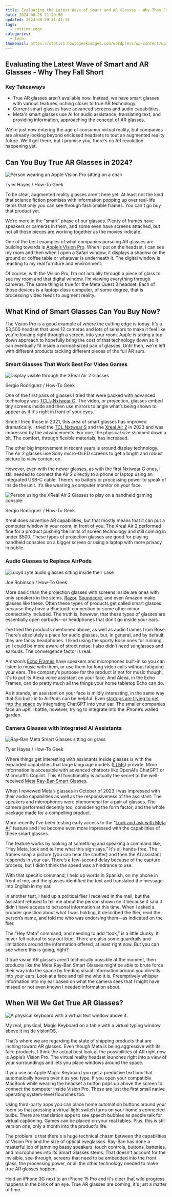 ```yaml
---
title: Evaluating the Latest Wave of Smart and AR Glasses - Why They Fall Short
date: 2024-08-26 21:29:56
updated: 2024-08-29 11:41:19
tags:
  - cutting-edge
categories:
  - tech
thumbnail: https://static1.howtogeekimages.com/wordpress/wp-content/uploads/wm/2023/10/person-wearing-ray-ban-meta-smart-glasses.JPG
---
```


## Evaluating the Latest Wave of Smart and AR Glasses - Why They Fall Short

### Key Takeaways

* True AR glasses aren't available now. Instead, we have smart glasses with various features inching closer to true AR technology.
* Current smart glasses have advanced screens and audio capabilities.
* Meta's smart glasses use AI for audio assistance, translating text, and providing information, approaching the concept of AR glasses.

 We're just now entering the age of consumer virtual reality, but companies are already looking beyond enclosed headsets to tout an augmented reality future. We'll get there, but I promise you, there's no AR revolution happening yet.

##  Can You Buy True AR Glasses in 2024?

![Person wearing an Apple Vision Pro sitting on a chair](https://static1.howtogeekimages.com/wordpress/wp-content/uploads/wm/2024/02/person-wearing-an-apple-vision-pro-sitting-on-a-chair.JPG) 

Tyler Hayes / How-To Geek

 To be clear, augmented reality glasses aren’t here yet. At least not the kind that science fiction promises with information popping up over real-life items that only you can see through fashionable frames. You can't go buy that product yet.

 We’re more in the “smart” phase of our glasses. Plenty of frames have speakers or cameras in them, and some even have screens attached, but not all those pieces are working together as the movies indicate.

 One of the best examples of what companies pursuing AR glasses are building towards is [Apple’s Vision Pro](https://tiktok-videos.techidaily.com/formulating-a-heartfelt-tiktok-epilogue-for-2024/). When I put on the headset, I can see my room and then when I open a Safari window, it displays a shadow on the ground or coffee table or whatever is underneath it. The digital window is reacting to my real furniture and environment.

 Of course, with the Vision Pro, I’m not actually through a piece of glass to see my room and that digital window. I’m viewing everything through cameras. The same thing is true for the Meta Quest 3 headset. Each of those devices is a laptop-class computer, of some degree, that is processing video feeds to augment reality.

##  What Kind of Smart Glasses Can You Buy Now?

 The Vision Pro is a good example of where the cutting edge is today. It's a $3,500 headset that uses 12 cameras and lots of sensors to make it feel like you're looking right through a screen, into your room. Apple is taking a top-down approach to hopefully bring the cost of that technology down so it can eventually fit inside a normal-sized pair of glasses. Until then, we're left with different products tackling different pieces of the full AR sum.

###  Smart Glasses That Work Best For Video Games

![Display visible through the XReal Air 2 Glasses](https://static1.howtogeekimages.com/wordpress/wp-content/uploads/wm/2023/11/display-visible-throught-the-xreal-air-2-glassesjpg_53347569115_o.jpg) 

Sergio Rodriguez / How-To Geek

 One of the first pairs of glasses I tried that were packed with advanced technology was [TCL’s Nxtwear G](https://www.newsweek.com/future-tech-hands-unreleased-tcl-nxtwear-g-video-glasses-1609682). The video, or projection, glasses embed tiny screens inside and then use mirrors to angle what’s being shown to appear as if it's right in front of your eyes.

 Since I tried those in 2021, this area of smart glasses has improved dramatically. I tried the [TCL Nxtwear S](https://extra-approaches.techidaily.com/updated-premium-timekeeping-for-your-nuptials-appleandroid-selection/) and the [Xreal Air 2](https://facebook-video-recording.techidaily.com/new-in-2024-understanding-the-technicalities-of-fb-360-streaming/) in 2023 and was impressed by the advancements. For one, the physical size slimmed down a bit. The comfort, through flexible materials, has increased.

 The other big improvement in recent years is around display technology. The Air 2 glasses use Sony micro-OLED screens to get a bright and robust picture to view content on.

 However, even with the newer glasses, as with the first Nxtwear G ones, I still needed to connect the Air 2 directly to a phone or laptop using an integrated USB-C cable. There’s no battery or processing power to speak of inside the unit. It’s like wearing a computer monitor on your face.

![Person using the XReal Air 2 Glasses to play on a handheld gaming console.](https://static1.howtogeekimages.com/wordpress/wp-content/uploads/wm/2023/11/person-using-the-xreal-air-2-glasses-to-play-on-a-handheld-gaming-console-2jpg_53347564035_o.jpg) 

Sergio Rodriguez / How-To Geek

 Xreal does advertise AR capabilities, but that mostly means that it can put a computer window in your room, in front of you. The Xreal Air 2 performed fine for a product pushing the limits of screen technology and still coming in under $500\. These types of projection glasses are good for playing handheld consoles on a bigger screen or using a laptop with more privacy in public.

###  Audio Glasses to Replace AirPods

![Lucyd Lyte audio glasses sitting inside their case](https://static1.howtogeekimages.com/wordpress/wp-content/uploads/wm/2023/08/53116395599_1e47488a7f_o.jpg) 

Joe Robinson / How-To Geek

 More basic than the projection glasses with screens inside are ones with only speakers in the stems. [Razor](https://www.newsweek.com/razer-anzu-smart-glasses-review-hint-future-eyewear-1582965), [Soundcore](https://www.newsweek.com/ankers-soundcore-frames-are-wireless-earbuds-that-look-like-sunglasses-1654043), and even Amazon make glasses like these. Often these types of products get called smart glasses because they have a Bluetooth connection or some other minor connectivity included. The truth is, however, that these types of glasses are essentially open earbuds—or headphones that don’t go inside your ears.

 I’ve tried the products mentioned above, as well as audio frames from Bose. There’s absolutely a place for audio glasses, but, in general, and by default, they are fancy headphones. I liked using the sporty Bose ones for running so I could be more aware of street noise. I also didn’t need sunglasses and earbuds. The convergence factor is real.

 Amazon’s [Echo Frames](https://www.amazon.com/Echo-Frames-3rd-Gen-Smart-audio-glasses-with-Alexa--Round-frames-in-blue-tortoise--with-prescription-ready-lenses/dp/B09SVDFGXC?tag=hotoge-20&ascsubtag=UUhtgUeUpU2002174&asc%5Frefurl=https%3A%2F%2Fwww.howtogeek.com%2Five-tried-most-smart-glasses-and-ar-glasses-just-arent-ready-yet%2F&asc%5Fcampaign=Evergreen) have speakers and microphones built-in so you can listen to music with them, or use them for long video calls without fatiguing your ears. The company’s purpose for the product is not for music though, it's to put its Alexa voice assistant on your face. And Alexa, in the Echo Frames, can do pretty much all the things your home tabletop Echo can do.

 As it stands, an assistant on your face is mildly interesting, in the same way that Siri built-in to AirPods can be helpful. Even [startups are trying to get into the space](https://buynow-reviews.techidaily.com/maximize-your-gaming-performance-with-the-havit-5-laptop-fan-cooler-reviewed-here/) by integrating ChatGPT into your ear. The smaller companies face an uphill battle, however, trying to integrate into the iPhone’s walled garden.

###  Camera Glasses with Integrated AI Assistants

![Ray-Ban Meta Smart Glasses sitting on grass](https://static1.howtogeekimages.com/wordpress/wp-content/uploads/wm/2023/10/ray-ban-meta-smart-glasses-sitting-on-grass.JPG) 

Tyler Hayes / How-To Geek

 Where things get interesting with assistants inside glasses is with the expanded capabilities that large language models ([LLMs](https://extra-support.techidaily.com/2024-approved-picture-perfect-presentation-software-for-impeccable-photo-framing/)) provide. More information is accessible with advanced chatbots like OpenAI’s ChatGPT or Microsoft’s Copilot. This AI functionality is actually the secret to the well-received [Meta Ray-Ban Smart Glasses](https://fox-that.techidaily.com/safari-on-iphone-running-slow-learn-how-to-make-it-zoom-ahead-in-just-4-steps/).

 When I reviewed Meta’s glasses in October of 2023 I was impressed with their audio capabilities as well as the responsiveness of the assistant. The speakers and microphones were phenomenal for a pair of glasses. The camera performed decently too, considering the form factor, and the whole package made for a compelling product.

 More recently I’ve been testing early access to the “[Look and ask with Meta AI](https://www.meta.com/help/smart-glasses/articles/voice-controls/look-and-ask-ray-ban-meta-smart-glasses/)” feature and I’ve become even more impressed with the capabilities of these smart glasses.

 The feature works by looking at something and speaking a command like, “Hey Meta, look and tell me what this sign says.” It's all hands-free. The frames snap a picture (you can hear the shutter) and then the AI assistant responds in your ear. There’s a few-second delay because of the capture process, but I didn’t think the speed was a hindrance to use.

 With that specific command, I held up words in Spanish, on my phone in front of me, and the glasses identified the text and translated the message into English in my ear.

 In another test, I held up a political flier I received in the mail, but the assistant refused to tell me about the person shown on it because it said it didn’t have access to personal information at this time. When I asked a broader question about what I was holding, it described the flier, read the person’s name, and told me who was endorsing them—as indicated on the flier.

 The “Hey Meta” command, and needing to add “look,” is a little clunky. It never felt natural to say out loud. There are also some guardrails and limitations around the information offered, at least right now. But you can see where this is going, right?

 If true visual AR glasses aren’t technically possible at the moment, then products like the Meta Ray-Ban Smart Glasses might be able to brute force their way into the space by feeding visual information around you directly into your ears. Look at a face and tell me who it is. Preemptively whisper information into my ear based on what the camera sees that I might have missed or not even known I needed information about.

##  When Will We Get True AR Glasses?

![A physical keyboard with a virtual text window above it.](https://static1.howtogeekimages.com/wordpress/wp-content/uploads/2024/02/img_0032.png) 

My real, physical, Magic Keyboard on a table with a virtual typing window above it inside visionOS.

 That’s where we are regarding the state of shipping products that are inching toward AR glasses. Even though Meta is being aggressive with its face products, I think the actual best look at the possibilities of AR right now is Apple’s Vision Pro. The virtual reality headset launches right into a view of your surroundings and lets you place windows around the space.

 If you use an Apple Magic Keyboard you get a predictive text box that automatically hovers over it as you type. If you open your compatible MacBook while wearing the headset a button pops up above the screen to connect the computer inside Vision Pro. These are just the first small native operating system-level flourishes too.

 Using third-party apps you can place home automation buttons around your room so that pressing a virtual light switch turns on your home's connected bulbs. There are translation apps to see speech bubbles as people talk for virtual captioning. Games can be placed on your real tables. Plus, this is still version one, only a month into the product's life.

 The problem is that there's a huge technical chasm between the capabilities of Vision Pro and the size of optical eyeglasses. Ray-Ban has done a masterful job of jamming bassy speakers, touch controls, buttons, batteries, and microphones into its Smart Glasses stems. That doesn't account for the invisible, see-through, screens that need to be embedded into the front glass, the processing power, or all the other technology needed to make true AR glasses happen.

 Hold an iPhone 3G next to an iPhone 15 Pro and it's clear that wild progress happens in the blink of an eye. True AR glasses are coming, it's just a matter of time.

<ins class="adsbygoogle"
     style="display:block"
     data-ad-format="autorelaxed"
     data-ad-client="ca-pub-7571918770474297"
     data-ad-slot="1223367746"></ins>



<ins class="adsbygoogle"
     style="display:block"
     data-ad-client="ca-pub-7571918770474297"
     data-ad-slot="8358498916"
     data-ad-format="auto"
     data-full-width-responsive="true"></ins>
